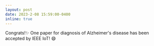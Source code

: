 ```yaml
---
layout: post
date: 2023-2-08 15:59:00-0400
inline: true
---
```

Congrats!:sparkles: One paper for diagnosis of Alzheimer's disease  has been accepted by IEEE IoT! :smile: 

